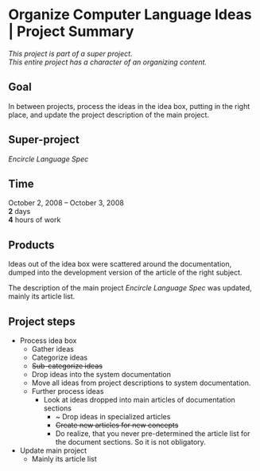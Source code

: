 ﻿Organize Computer Language Ideas | Project Summary 
==================================================

*This project is part of a super project.*  
*This entire project has a character of an organizing content.*


Goal
----

In between projects, process the ideas in the idea box, putting in the right place, and update the project description of the main project.


Super-project
-------------

*Encircle Language Spec*


Time
----

October 2, 2008 – October 3, 2008  
__2__ days  
__4__ hours of work


Products
--------

Ideas out of the idea box were scattered around the documentation, dumped into the development version of the article of the right subject.

The description of the main project *Encircle Language Spec* was updated, mainly its article list.


Project steps
-------------

- Process idea box
    - Gather ideas
    - Categorize ideas
    - ~~Sub-categorize ideas~~
    - Drop ideas into the system documentation
    - Move all ideas from project descriptions to system documentation.
    - Further process ideas
        - Look at ideas dropped into main articles of documentation sections
            - ~ Drop ideas in specialized articles
            - ~~Create new articles for new concepts~~
            - Do realize, that you never pre-determined the article list for the document sections. So it is not obligatory.
- Update main project
    - Mainly its article list